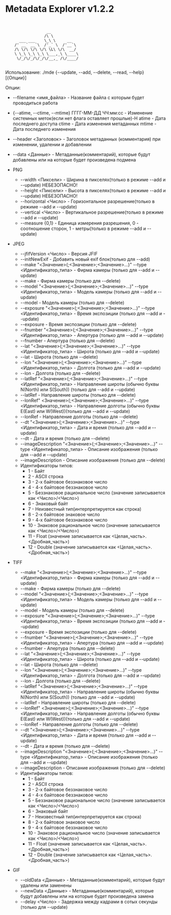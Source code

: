 # Metadata Explorer v1.2.2
```plaintext


	              __            
	             /\ \           
	  ___ ___    \_\ \     __   
	/' __` __`\  /'_` \  /'__`\ 
	/\ \/\ \/\ \/\ \L\ \/\  __/ 
	\ \_\ \_\ \_\ \___,_\ \____\
	 \/_/\/_/\/_/\/__,_ /\/____/


```
Использование: ./mde {--update, --add, --delete, --read, --help} \[{Опции}\]

Опции: 
- --filename <имя_файла> - Название файла с которым будет проводиться работа 
- {--atime, --ctime, --mtime} ГГГГ-ММ-ДД ЧЧ:мм:сс - Изменение системных меток(если нет флага оставляет прошлые)-H
	 atime - Дата последнего доступа 
	 ctime - Дата изменения метаданных 
	 mtime - Дата последнего изменения 
- --header <Заголовок> - Заголовок метаданных (комментария) при изменении, удалении и добавлении 
- --data <Данные> - Метаданные(комментарий), которые будут добавлены или на которые будет произведена подмена

- PNG
	- --width <Пиксели> - Ширина в пикселях(только в режиме --add и --update) НЕБЕЗОПАСНО!
	- --height <Пиксели> - Высота в пикселях(только в режиме --add и --update) НЕБЕЗОПАСНО!
	- --horizontal <Число> - Горизонтальное разрешение(только в режиме --add и --update)
	- --vertical <Число> - Вертикальное разрешение(только в режиме --add и --update)
	- --measure {0,1} - Единица измерения разрешения, 0 - соотношение сторон, 1 - метры(только в режиме --add и --update)

- JPEG
	- --jfifVersion <Число> - Версия JFIF
	- --initNewExif - Добавить новый exif блок(только для --add)
	- --make "<Значение>(;<Значение>;<Значение>...)" --type <Идентификатор_типа> - Фирма камеры (только для --add и --update)
	- --make - Фирма камеры (только для --delete)
	- --model "<Значение>(;<Значение>;<Значение>...)" --type <Идентификатор_типа> - Модель камеры (только для --add и --update)
	- --model - Модель камеры (только для --delete)
	- --exposure "<Значение>(;<Значение>;<Значение>...)" --type <Идентификатор_типа> - Время экспозиции (только для --add и --update)
	- --exposure - Время экспозиции (только для --delete)
	- --fnumber "<Значение>(;<Значение>;<Значение>...)" --type <Идентификатор_типа> - Апертура (только для --add и --update)
	- --fnumber - Апертура (только для --delete)
	- --lat "<Значение>(;<Значение>;<Значение>...)" --type <Идентификатор_типа> - Широта (только для --add и --update)
	- --lat - Широта (только для --delete)
	- --lon "<Значение>(;<Значение>;<Значение>...)" --type <Идентификатор_типа> - Долгота (только для --add и --update)
	- --lon - Долгота (только для --delete)
	- --latRef "<Значение>(;<Значение>;<Значение>...)" --type <Идентификатор_типа> - Направление широты (обычно буквы N(North) или S(South)) (только для --add и --update)
	- --latRef - Направление широты (только для --delete)
	- --lonRef" <Значение>(;<Значение>;<Значение>...)" --type <Идентификатор_типа> - Направление долготы (обычно буквы E(East) или W(West))(только для --add и --update)
	- --lonRef - Направление долготы (только для --delete)
	- --dt "<Значение>(;<Значение>;<Значение>...)" --type <Идентификатор_типа> - Дата и время (только для --add и --update)
	- --dt - Дата и время (только для --delete)
	- --imageDescription "<Значение>(;<Значение>;<Значение>...)" --type <Идентификатор_типа> - Описание изображения (только для --add и --update)
	- --imageDescription - Описание изображения (только для --delete)
	- Идентификаторы типов:
		- 1 - Байт
		- 2 - ASCII строка
		- 3 - 2-х байтовое беззнаковое число
		- 4 - 4-х байтовое беззнаковое число
		- 5 - Беззнаковое рациональное число (значение записывается как <Число>/<Число>)
		- 6 - Знаковый байт
		- 7 - Неизвестный тип(интерпретируется как строка)
		- 8 - 2-х байтовое знаковое число
		- 9 - 4-х байтовое беззнаковое число
		- 10 - Знаковое рациональное число (значение записывается как <Число>/<Число>)
		- 11 - Float (значение записывается как <Целая_часть>.<Дробная_часть>)
		- 12 - Double (значение записывается как <Целая_часть>.<Дробная_часть>)
- TIFF
	- --make "<Значение>(;<Значение>;<Значение>...)" --type <Идентификатор_типа> - Фирма камеры (только для --add и --update)
	- --make - Фирма камеры (только для --delete)
	- --model "<Значение>(;<Значение>;<Значение>...)" --type <Идентификатор_типа> - Модель камеры (только для --add и --update)
	- --model - Модель камеры (только для --delete)
	- --exposure "<Значение>(;<Значение>;<Значение>...)" --type <Идентификатор_типа> - Время экспозиции (только для --add и --update)
	- --exposure - Время экспозиции (только для --delete)
	- --fnumber "<Значение>(;<Значение>;<Значение>...)" --type <Идентификатор_типа> - Апертура (только для --add и --update)
	- --fnumber - Апертура (только для --delete)
	- --lat "<Значение>(;<Значение>;<Значение>...)" --type <Идентификатор_типа> - Широта (только для --add и --update)
	- --lat - Широта (только для --delete)
	- --lon "<Значение>(;<Значение>;<Значение>...)" --type <Идентификатор_типа> - Долгота (только для --add и --update)
	- --lon - Долгота (только для --delete)
	- --latRef "<Значение>(;<Значение>;<Значение>...)" --type <Идентификатор_типа> - Направление широты (обычно буквы N(North) или S(South)) (только для --add и --update)
	- --latRef - Направление широты (только для --delete)
	- --lonRef" <Значение>(;<Значение>;<Значение>...)" --type <Идентификатор_типа> - Направление долготы (обычно буквы E(East) или W(West))(только для --add и --update)
	- --lonRef - Направление долготы (только для --delete)
	- --dt "<Значение>(;<Значение>;<Значение>...)" --type <Идентификатор_типа> - Дата и время (только для --add и --update)
	- --dt - Дата и время (только для --delete)
	- --imageDescription "<Значение>(;<Значение>;<Значение>...)" --type <Идентификатор_типа> - Описание изображения (только для --add и --update)
	- --imageDescription - Описание изображения (только для --delete)
	- Идентификаторы типов:
		- 1 - Байт
		- 2 - ASCII строка
		- 3 - 2-х байтовое беззнаковое число
		- 4 - 4-х байтовое беззнаковое число
		- 5 - Беззнаковое рациональное число (значение записывается как <Число>/<Число>)
		- 6 - Знаковый байт
		- 7 - Неизвестный тип(интерпретируется как строка)
		- 8 - 2-х байтовое знаковое число
		- 9 - 4-х байтовое беззнаковое число
		- 10 - Знаковое рациональное число (значение записывается как <Число>/<Число>)
		- 11 - Float (значение записывается как <Целая_часть>.<Дробная_часть>)
		- 12 - Double (значение записывается как <Целая_часть>.<Дробная_часть>)

- GIF
	- --oldData <Данные> - Метаданные(комментарий), которые будут удалены или заменены
	- --newData <Данные> - Метаданные(комментарий), которые будут добавлены или на которые будет произведена замена
	- --delay <Число> - Задержка между кадрами в сотых секунды (только для --update)

